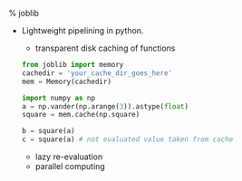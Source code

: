 % joblib

- Lightweight pipelining in python. 
	- transparent disk caching of functions
	
	```python
	from joblib import memory
	cachedir = 'your_cache_dir_goes_here'
	mem = Memory(cachedir)
	
	import numpy as np	
	a = np.vander(np.arange(3)).astype(float)
	square = mem.cache(np.square)
	
	b = square(a)
	c = square(a) # not evaluated value taken from cache
	```

	- lazy re-evaluation
	- parallel computing

